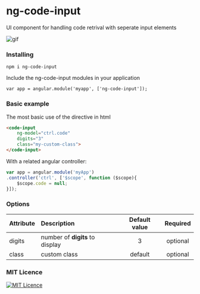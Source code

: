 # ng-code-input

UI component for handling code retrival with seperate input elements

![gif](https://cdn.filestackcontent.com/tq2GYDx5SaejcrpHJjE0)

### Installing

```
npm i ng-code-input
```

Include the ng-code-input modules in your application

    var app = angular.module('myapp', ['ng-code-input']);


### Basic example
The most basic use of the directive in html
```html
<code-input
    ng-model="ctrl.code" 
    digits="3" 
    class="my-custom-class">
</code-input>
```

With a related angular controller:
```javascript
var app = angular.module('myApp')
.controller('ctrl', ['$scope', function ($scope){
    $scope.code = null;
}]);
```

### Options
| Attribute  | Description | Default value | Required |
| :--- | :--- | :---: | :---: |
| digits  | number of **digits** to display  | 3  | optional |
| class  | custom class  | default  | optional |

### MIT Licence
[![MIT Licence](https://badges.frapsoft.com/os/mit/mit.svg?v=103)](https://opensource.org/licenses/mit-license.php)
